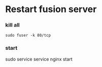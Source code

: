 # Restart fusion server
### kill all 
`sudo fuser -k 80/tcp`
### start 
sudo service service nginx start